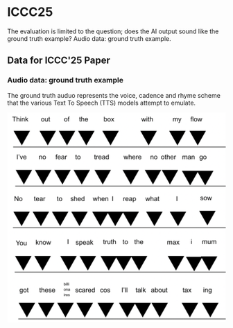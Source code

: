 # ICCC25

The evaluation is limited to the question; does the AI output sound like the ground truth example? 
Audio data: ground truth example.

## Data for ICCC'25 Paper

### Audio data: ground truth example

The ground truth auduo represents the voice, cadence and rhyme scheme that the various Text To Speech (TTS) models attempt to emulate.


![Human-MC Flow Model Example](Images/Human-MC%20Flow%20Model%20Example.png)





